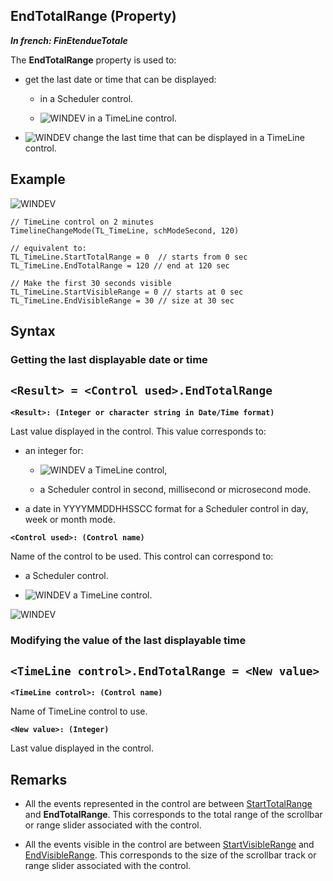 


## EndTotalRange (Property)

***In french: FinEtendueTotale***
	



<a name="XUse"></a>
<a name="Use"></a>
<a name="description"></a>
The **EndTotalRange** property is used to: 

- get the last date or time that can be displayed: 

	- in a Scheduler control.

	- ![WINDEV](https://doc.pcsoft.fr/ext/images/us/WD.png) in a TimeLine control. 




- ![WINDEV](https://doc.pcsoft.fr/ext/images/us/WD.png) change the last time that can be displayed in a TimeLine control. 





<a name="Example1"></a>
<a name="sample_code"></a>

## Example

![WINDEV](https://doc.pcsoft.fr/ext/images/us/WD.png) 
```wl
// TimeLine control on 2 minutes
TimelineChangeMode(TL_TimeLine, schModeSecond, 120)

// equivalent to:
TL_TimeLine.StartTotalRange = 0  // starts from 0 sec
TL_TimeLine.EndTotalRange = 120 // end at 120 sec 

// Make the first 30 seconds visible 
TL_TimeLine.StartVisibleRange = 0 // starts at 0 sec
TL_TimeLine.EndVisibleRange = 30 // size at 30 sec
```

<a name="XSYNTAX"></a>

## Syntax
<a name="SYNTAX1"></a>

### Getting the last displayable date or time

`<Result> = <Control used>.EndTotalRange`
---

**`<Result>: (Integer or character string in Date/Time format)`**

Last value displayed in the control. This value corresponds to: 

- an integer for: 

	- ![WINDEV](https://doc.pcsoft.fr/ext/images/us/WD.png) a TimeLine control, 

	- a Scheduler control in second, millisecond or microsecond mode. 




- a date in YYYYMMDDHHSSCC format for a Scheduler control in day, week or month mode.




**`<Control used>: (Control name)`**

Name of the control to be used. This control can correspond to: 

- a Scheduler control. 

- ![WINDEV](https://doc.pcsoft.fr/ext/images/us/WD.png) a TimeLine control. 





<a name="SYNTAX2"></a>
![WINDEV](https://doc.pcsoft.fr/ext/images/us/WD.png) 
### Modifying the value of the last displayable time

`<TimeLine control>.EndTotalRange = <New value>`
---

**`<TimeLine control>: (Control name)`**

Name of TimeLine control to use. 

**`<New value>: (Integer)`**

Last value displayed in the control.



<a name="NOTE0"></a>
<a name="NOTE0_1"></a>

## Remarks


- All the events represented in the control are between [StartTotalRange](../Proprietes/1000020392.md) and **EndTotalRange**. This corresponds to the total range of the scrollbar or range slider associated with the control. 

- All the events visible in the control are between [StartVisibleRange](../Proprietes/1000020394.md) and [EndVisibleRange](../Proprietes/1000020395.md). This corresponds to the size of the scrollbar track or range slider associated with the control. 





